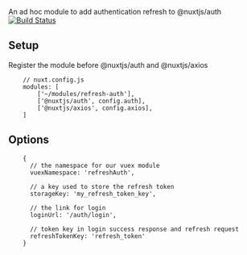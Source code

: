 
An ad hoc module to add authentication refresh to @nuxtjs/auth
[![Build Status](https://travis-ci.com/haosx86/nuxt-auth-refresh.svg?branch=master)](https://travis-ci.com/haosx86/nuxt-auth-refresh)

## Setup

Register the module before @nuxtjs/auth and @nuxtjs/axios
```
    // nuxt.config.js
    modules: [
        ['~/modules/refresh-auth'],
        ['@nuxtjs/auth', config.auth],
        ['@nuxtjs/axios', config.axios],
    ]
```


## Options

```
    {
      // the namespace for our vuex module
      vuexNamespace: 'refreshAuth',
      
      // a key used to store the refresh token
      storageKey: 'my_refresh_token_key',
      
      // the link for login
      loginUrl: '/auth/login',
      
      // token key in login success response and refresh request
      refreshTokenKey: 'refresh_token'
    }
```
